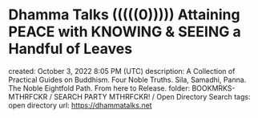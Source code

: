# Dhamma Talks (((((0))))) Attaining PEACE with KNOWING & SEEING a Handful of Leaves

created: October 3, 2022 8:05 PM (UTC)
description: A Collection of Practical Guides on Buddhism. Four Noble Truths. Sila, Samadhi, Panna. The Noble Eightfold Path. From here to Release.
folder: BOOKMRKS-MTHRFCKR / SEARCH PARTY MTHRFCKR! / Open Directory Search
tags: open directory
url: https://dhammatalks.net